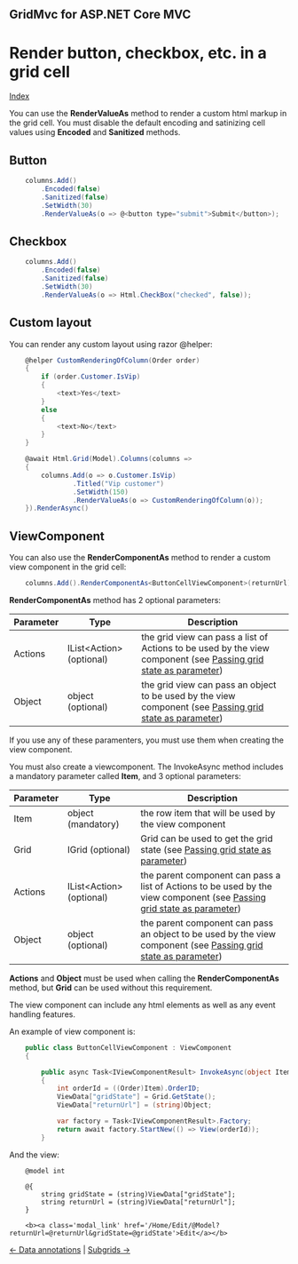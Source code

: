 ## GridMvc for ASP.NET Core MVC

# Render button, checkbox, etc. in a grid cell

[Index](Documentation.md)

You can use the **RenderValueAs** method to render a custom html markup in the grid cell. You must disable the default encoding and satinizing cell values using **Encoded** and **Sanitized** methods.

## Button

```c#
    columns.Add()
        .Encoded(false)
        .Sanitized(false)
        .SetWidth(30)
        .RenderValueAs(o => @<button type="submit">Submit</button>);
```

## Checkbox

```c#
    columns.Add()
        .Encoded(false)
        .Sanitized(false)
        .SetWidth(30)
        .RenderValueAs(o => Html.CheckBox("checked", false));
```

## Custom layout

You can render any custom layout using razor @helper:

```c#
    @helper CustomRenderingOfColumn(Order order)
    {
        if (order.Customer.IsVip)
        {
            <text>Yes</text>
        }
        else
        {
            <text>No</text>
        }
    }

    @await Html.Grid(Model).Columns(columns =>
    {
        columns.Add(o => o.Customer.IsVip)
                .Titled("Vip customer")
                .SetWidth(150)
                .RenderValueAs(o => CustomRenderingOfColumn(o));
    }).RenderAsync()
```

## ViewComponent

You can also use the **RenderComponentAs** method to render a custom view component in the grid cell:

```c#
    columns.Add().RenderComponentAs<ButtonCellViewComponent>(returnUrl);
```

**RenderComponentAs** method has 2 optional parameters:

Parameter | Type | Description
--------- | ---- | -----------
Actions | IList<Action<object>> (optional) | the grid view can pass a list of Actions to be used by the view component (see [Passing grid state as parameter](Passing_grid_state_as_parameter.md))
Object| object (optional) | the grid view can pass an object to be used by the view component (see [Passing grid state as parameter](Passing_grid_state_as_parameter.md))

If you use any of these paramenters, you must use them when creating the view component.

You must also create a viewcomponent. The InvokeAsync method includes a mandatory parameter called **Item**, and 3 optional parameters:

Parameter | Type | Description
--------- | ---- | -----------
Item | object (mandatory) | the row item that will be used by the view component
Grid | IGrid (optional) | Grid can be used to get the grid state (see [Passing grid state as parameter](Passing_grid_state_as_parameter.md))
Actions | IList<Action<object>> (optional) | the  parent component can pass a list of Actions to be used by the view component (see [Passing grid state as parameter](Passing_grid_state_as_parameter.md))
Object| object (optional) | the parent component can pass an object to be used by the view component (see [Passing grid state as parameter](Passing_grid_state_as_parameter.md))

**Actions** and **Object** must be used when calling the **RenderComponentAs** method, but **Grid** can be used without this requirement.
 
The view component can include any html elements as well as any event handling features.

An example of view component is:

```c#
    public class ButtonCellViewComponent : ViewComponent
    {

        public async Task<IViewComponentResult> InvokeAsync(object Item, IGrid Grid, object Object)
        {
            int orderId = ((Order)Item).OrderID;
            ViewData["gridState"] = Grid.GetState();
            ViewData["returnUrl"] = (string)Object;

            var factory = Task<IViewComponentResult>.Factory;
            return await factory.StartNew(() => View(orderId));
        }
```

And the view: 

```razor
    @model int

    @{
        string gridState = (string)ViewData["gridState"];
        string returnUrl = (string)ViewData["returnUrl"];
    }

    <b><a class='modal_link' href='/Home/Edit/@Model?returnUrl=@returnUrl&gridState=@gridState'>Edit</a></b>
```

[<- Data annotations](Data_annotations.md) | [Subgrids ->](Subgrids.md)